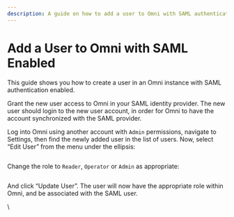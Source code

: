 ```yaml
---
description: A guide on how to add a user to Omni with SAML authentication enabled.
---
```


# Add a User to Omni with SAML Enabled

This guide shows you how to create a user in an Omni instance with SAML authentication enabled.

Grant the new user access to Omni in your SAML identity provider. The new user should login to the new user account, in order for Omni to have the account synchronized with the SAML provider.

Log into Omni using another account with `Admin` permissions, navigate to Settings, then find the newly added user in the list of users. Now, select “Edit User” from the menu under the ellipsis:

<figure><img src="../../.gitbook/assets/Screenshot 2024-08-07 at 6.59.03 PM.png" alt=""><figcaption></figcaption></figure>

Change the role to `Reader`, `Operator` or `Admin` as appropriate:

<figure><img src="../../.gitbook/assets/Screenshot 2024-08-07 at 7.04.13 PM.png" alt=""><figcaption></figcaption></figure>

And click “Update User”. The user will now have the appropriate role within Omni, and be associated with the SAML user.

\
